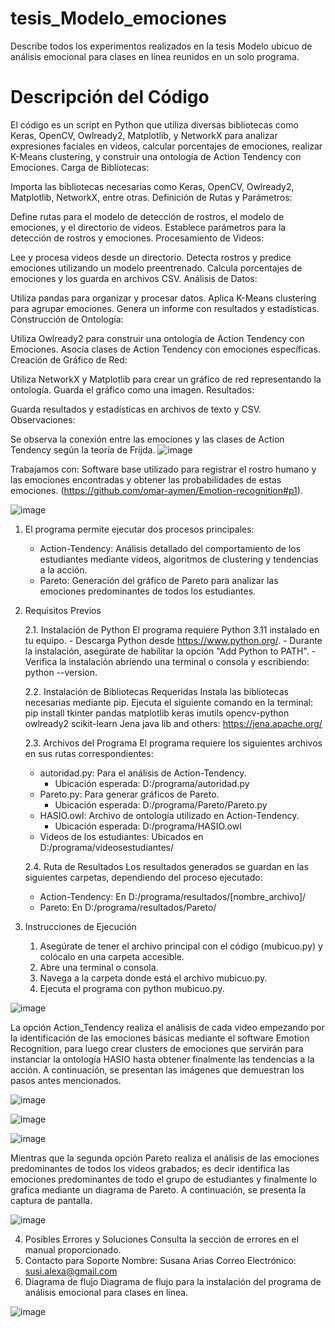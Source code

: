 # tesis_Modelo_emociones
Describe todos los experimentos realizados en la tesis Modelo ubicuo de análisis emocional para clases en línea reunidos en un solo programa.
# Descripción del Código
El código es un script en Python que utiliza diversas bibliotecas como Keras, OpenCV, Owlready2, Matplotlib, y NetworkX para analizar expresiones faciales en videos, calcular porcentajes de emociones, realizar K-Means clustering, y construir una ontología de Action Tendency con Emociones.
Carga de Bibliotecas:

Importa las bibliotecas necesarias como Keras, OpenCV, Owlready2, Matplotlib, NetworkX, entre otras.
Definición de Rutas y Parámetros:

Define rutas para el modelo de detección de rostros, el modelo de emociones, y el directorio de videos.
Establece parámetros para la detección de rostros y emociones.
Procesamiento de Videos:

Lee y procesa videos desde un directorio.
Detecta rostros y predice emociones utilizando un modelo preentrenado.
Calcula porcentajes de emociones y los guarda en archivos CSV.
Análisis de Datos:

Utiliza pandas para organizar y procesar datos.
Aplica K-Means clustering para agrupar emociones.
Genera un informe con resultados y estadísticas.
Construcción de Ontología:

Utiliza Owlready2 para construir una ontología de Action Tendency con Emociones.
Asocia clases de Action Tendency con emociones específicas.
Creación de Gráfico de Red:

Utiliza NetworkX y Matplotlib para crear un gráfico de red representando la ontología.
Guarda el gráfico como una imagen.
Resultados:

Guarda resultados y estadísticas en archivos de texto y CSV.
Observaciones:

Se observa la conexión entre las emociones y las clases de Action Tendency según la teoría de Frijda.
![image](https://github.com/user-attachments/assets/92eb22bb-a908-49b8-86d2-7f08b36889a6)

Trabajamos con: Software base utilizado para registrar el rostro humano y las emociones encontradas y obtener las probabilidades de estas emociones. (https://github.com/omar-aymen/Emotion-recognition#p1).

![image](https://github.com/user-attachments/assets/1073b38e-ecb1-4267-a08a-3615cabdae86)

1. El programa permite ejecutar dos procesos principales:
    - Action-Tendency: Análisis detallado del comportamiento de los estudiantes mediante videos, algoritmos de clustering y tendencias a la acción.
    - Pareto: Generación del gráfico de Pareto para analizar las emociones predominantes de todos los estudiantes.
  
2. Requisitos Previos
   
      2.1. Instalación de Python
      El programa requiere Python 3.11 instalado en tu equipo.
       - Descarga Python desde https://www.python.org/.
       - Durante la instalación, asegúrate de habilitar la opción "Add Python to PATH".
       - Verifica la instalación abriendo una terminal o consola y escribiendo: python --version.
   
      2.2. Instalación de Bibliotecas Requeridas
      Instala las bibliotecas necesarias mediante pip. Ejecuta el siguiente comando en la terminal:
      pip install tkinter pandas matplotlib keras imutils opencv-python owlready2 scikit-learn Jena java lib and others:                    https://jena.apache.org/

      2.3. Archivos del Programa
      El programa requiere los siguientes archivos en sus rutas correspondientes:
      - autoridad.py: Para el análisis de Action-Tendency.
        - Ubicación esperada: D:/programa/autoridad.py
      - Pareto.py: Para generar gráficos de Pareto.
        - Ubicación esperada: D:/programa/Pareto/Pareto.py
      - HASIO.owl: Archivo de ontología utilizado en Action-Tendency.
        - Ubicación esperada: D:/programa/HASIO.owl
      - Videos de los estudiantes: Ubicados en D:/programa/videosestudiantes/
  
      2.4. Ruta de Resultados
      Los resultados generados se guardan en las siguientes carpetas, dependiendo del proceso ejecutado:
      - Action-Tendency: En D:/programa/resultados/[nombre_archivo]/
      - Pareto: En D:/programa/resultados/Pareto/
    
4. Instrucciones de Ejecución
      1. Asegúrate de tener el archivo principal con el código (mubicuo.py) y colócalo en una carpeta accesible.
      2. Abre una terminal o consola.
      3. Navega a la carpeta donde está el archivo mubicuo.py.
      4. Ejecuta el programa con python mubicuo.py.

![image](https://github.com/user-attachments/assets/818354e9-0301-4c56-8191-b43cff69dbe2)

La opción Action_Tendency realiza el análisis de cada video empezando por la identificación de las emociones básicas mediante el software Emotion Recognition, para luego crear clusters de emociones que servirán para instanciar la ontología HASIO hasta obtener finalmente las tendencias a la acción.
A continuación, se presentan las imágenes que demuestran los pasos antes mencionados.

![image](https://github.com/user-attachments/assets/24cf2732-de76-498b-99ca-a9465c5348ae)

![image](https://github.com/user-attachments/assets/79e431b5-29df-459c-8ca5-002251dabb82)

![image](https://github.com/user-attachments/assets/35acc9be-453e-48df-943e-60a874e94d60)

Mientras que la segunda opción Pareto realiza el análisis de las emociones predominantes de todos los videos grabados; es decir identifica las emociones predominantes de todo el grupo de estudiantes y finalmente lo grafica mediante un diagrama de Pareto.
A continuación, se presenta la captura de pantalla.

![image](https://github.com/user-attachments/assets/eefd2bbe-929a-4c24-a00b-cb277ae87800)

4. Posibles Errores y Soluciones
        Consulta la sección de errores en el manual proporcionado.
5. Contacto para Soporte
        Nombre: Susana Arias
        Correo Electrónico: susi.alexa@gmail.com
6. Diagrama de flujo
        Diagrama de flujo para la instalación del programa de análisis emocional para clases en línea.


![image](https://github.com/user-attachments/assets/26867f32-a052-4a8d-96b8-ecb575da57a2)




